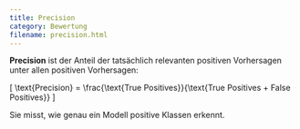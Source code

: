 ```yaml
---
title: Precision
category: Bewertung
filename: precision.html
---
```


**Precision** ist der Anteil der tatsächlich relevanten positiven Vorhersagen unter allen positiven Vorhersagen:

\[
\text{Precision} = \frac{\text{True Positives}}{\text{True Positives + False Positives}}
\]

Sie misst, wie genau ein Modell positive Klassen erkennt.
